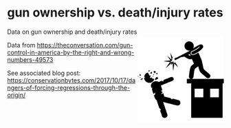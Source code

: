 # gun ownership vs. death/injury rates
<img align="right" src="gunviolence.png" alt="guns" width="200" style="margin-top: 20px">

Data on gun ownership and death/injury rates

Data from https://theconversation.com/gun-control-in-america-by-the-right-and-wrong-numbers-49573

See associated blog post: https://conservationbytes.com/2017/10/17/dangers-of-forcing-regressions-through-the-origin/

